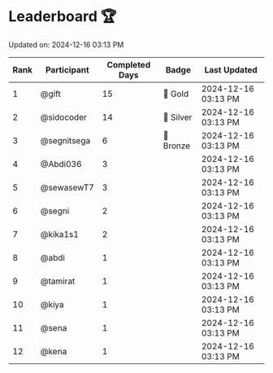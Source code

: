 # Leaderboard 🏆

Updated on: 2024-12-16 03:13 PM

| Rank | Participant       | Completed Days | Badge      | Last Updated         |
|------|-------------------|----------------|------------|----------------------|
| 1    | @gift             | 15             | 🏅 Gold     | 2024-12-16 03:13 PM |
| 2    | @sidocoder        | 14             | 🥈 Silver   | 2024-12-16 03:13 PM |
| 3    | @segnitsega       | 6              | 🥉 Bronze   | 2024-12-16 03:13 PM |
| 4    | @Abdi036          | 3              |            | 2024-12-16 03:13 PM |
| 5    | @sewasewT7        | 3              |            | 2024-12-16 03:13 PM |
| 6    | @segni            | 2              |            | 2024-12-16 03:13 PM |
| 7    | @kika1s1          | 2              |            | 2024-12-16 03:13 PM |
| 8    | @abdi             | 1              |            | 2024-12-16 03:13 PM |
| 9    | @tamirat          | 1              |            | 2024-12-16 03:13 PM |
| 10   | @kiya             | 1              |            | 2024-12-16 03:13 PM |
| 11   | @sena             | 1              |            | 2024-12-16 03:13 PM |
| 12   | @kena             | 1              |            | 2024-12-16 03:13 PM |

